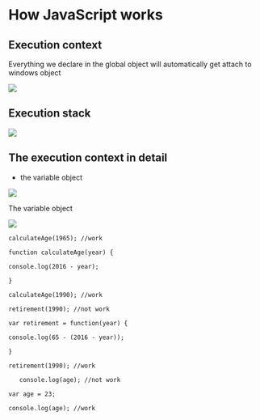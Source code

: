 # How JavaScript works

## Execution context

Everything we declare in the global object will automatically get attach to windows object

![](https://lh3.googleusercontent.com/D7cR6iIiOoZkc3NDoourJD705617OssmElroF0YuYQB4J6r97SPn5mvsDI4OSObfT9rjtEjPeir8TZm-amiThyJOKa0liRRxSMD95yVuzfpzoUDY0P46LwC_KpoT-ODr_yHUiUMq)

## Execution stack

![](https://lh4.googleusercontent.com/10VcsYUzzyUb4JpQK74fWYiLHOfViUXUk9azcXO6k3hLohED8XwySQg9qDVHGxv3S4z2fhJYlIchIP8vTnrBpm8k1Lz_QdOhmfpfnoJs9x5GRh8IfC-5cp2z1Pvlv2eMAbfxI7ao)

  


## The execution context in detail

* the variable object

![](https://lh6.googleusercontent.com/GCO1JZMx30FbyFYMFyXq1K3ZoFGBvfp7I1R4Bqd0z7DjlRrK7_Cufi4NbvrR1tJ5VKkjfFBgyKbFJP_npTCg-gmTj5YXgisER-xg3nH4aTsPTQFvhGUaxjxF0mzxDzbFoXN1euQ2)

  


The variable object

![](https://lh5.googleusercontent.com/Mr2SfS88TAVrlaJlaC4oLuiGLf2QD0xyxyAoMJv1_kvXuNiU2qB8qDTeQKteCsKKlz__6pqdv8oRBAhK-5aS-TXuXRzx5BOafS1Ldcjt6NA0bVQq0a61dSurVJfQ3a71ILjWFlEb)

`calculateAge(1965); //work`

`function calculateAge(year) {`

`console.log(2016 - year);`

`}`

`calculateAge(1990); //work  
`

`retirement(1990); //not work`

`var retirement = function(year) {`

`console.log(65 - (2016 - year));`

`}`

`retirement(1990); //work`

`  
console.log(age); //not work`

`var age = 23;`

`console.log(age); //work`

  
  


